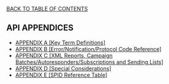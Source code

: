 <a href="/1.3/README.md">BACK TO TABLE OF CONTENTS</a>


<h2> API APPENDICES </h2>

<ul>

<li><a href="APPENDIX%20A.md">APPENDIX A [Key Term Definitions]</a></li>
<li><a href="APPENDIX%20B.md">APPENDIX B [Error/Notification/Protocol Code Reference]</a></li>
<li><a href="APPENDIX%20C.md">APPENDIX C [XML Reports, Campaign Batches/Autoresponders/Subscriptions and Sending Lists]</a></li>
<li><a href="APPENDIX%20D.md">APPENDIX D [Special Considerations]</a></li>
<li><a href="APPENDIX%20E.md">APPENDIX E [SPID Reference Table]</a></li>

</ul>
